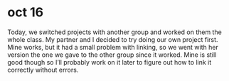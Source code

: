 # oct 16
Today, we switched projects with another group and worked on them the whole class. My partner and I decided to try doing our own project first. Mine works, but it had a small problem with linking, so we went with her version the one we gave to the other group since it worked. Mine is still good though so  I’ll probably work on it later to figure out how to link it correctly without errors.